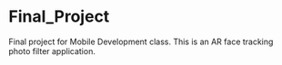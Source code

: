 # Final_Project
Final project for Mobile Development class. This is an AR face tracking photo filter application. 
